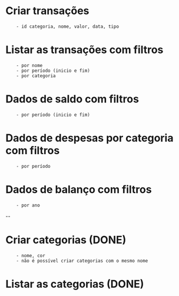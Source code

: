 # Criar transações

        - id categoria, nome, valor, data, tipo

# Listar as transações com filtros

        - por nome
        - por período (inicio e fim)
        - por categoria

# Dados de saldo com filtros

        - por período (inicio e fim)

# Dados de despesas por categoria com filtros

        - por período

# Dados de balanço com filtros

        - por ano

--

# Criar categorias (DONE)

        - nome, cor
        - não é possível criar categorias com o mesmo nome

# Listar as categorias (DONE)

